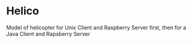 # Helico
Model of helicopter for Unix Client and Raspberry Server first, then for a Java Client and Rapsberry Server
